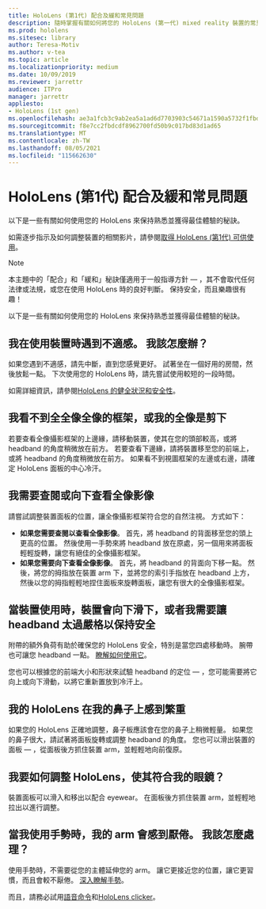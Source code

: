 ```yaml
---
title: HoloLens (第1代) 配合及緩和常見問題
description: 隨時掌握有關如何將您的 HoloLens (第一代) mixed reality 裝置的常見問題的解答。
ms.prod: hololens
ms.sitesec: library
author: Teresa-Motiv
ms.author: v-tea
ms.topic: article
ms.localizationpriority: medium
ms.date: 10/09/2019
ms.reviewer: jarrettr
audience: ITPro
manager: jarrettr
appliesto:
- HoloLens (1st gen)
ms.openlocfilehash: ae3a1fcb3c9ab2ea5a1ad6d7703903c54671a1590a5732f1fbde489362d9b63d
ms.sourcegitcommit: f8e7cc2fbdcdf8962700fd50b9c017bd83d1ad65
ms.translationtype: MT
ms.contentlocale: zh-TW
ms.lasthandoff: 08/05/2021
ms.locfileid: "115662630"
---
```

# <a name="hololens-1st-gen-fit-and-comfort-frequently-asked-questions"></a>HoloLens (第1代) 配合及緩和常見問題

以下是一些有關如何使用您的 HoloLens 來保持熟悉並獲得最佳體驗的秘訣。

如需逐步指示及如何調整裝置的相關影片，請參閱[取得 HoloLens (第1代) 可供使用](hololens1-setup.md)。

> [!NOTE]
> 本主題中的「配合」和「緩和」秘訣僅適用于一般指導方針 &mdash; ，其不會取代任何法律或法規，或您在使用 HoloLens 時的良好判斷。 保持安全，而且樂趣很有趣！

以下是一些有關如何使用您的 HoloLens 來保持熟悉並獲得最佳體驗的秘訣。

## <a name="im-experiencing-discomfort-when-i-use-my-device-what-should-i-do"></a>我在使用裝置時遇到不適感。 我該怎麼辦？

如果您遇到不適感，請先中斷，直到您感覺更好。 試著坐在一個好用的房間，然後放鬆一點。 下次使用您的 HoloLens 時，請先嘗試使用較短的一段時間。

如需詳細資訊，請參閱[HoloLens 的健全狀況和安全性](https://go.microsoft.com/fwlink/p/?LinkId=746661)。

## <a name="i-cant-see-the-whole-holographic-frame-or-my-holograms-are-cut-off"></a>我看不到全全像全像的框架，或我的全像是剪下

若要查看全像攝影框架的上邊緣，請移動裝置，使其在您的頭部較高，或將 headband 的角度稍微放在前方。 若要查看下邊緣，請將裝置移至您的前端上，或將 headband 的角度稍微放在前方。 如果看不到視圖框架的左邊或右邊，請確定 HoloLens 面板的中心冷汗。

## <a name="i-need-to-look-up-or-down-to-see-holograms"></a>我需要查閱或向下查看全像影像

請嘗試調整裝置面板的位置，讓全像攝影框架符合您的自然注視。 方式如下：

- **如果您需要查閱以查看全像影像**。 首先，將 headband 的背面移至您的頭上更高的位置。 然後使用一手勢來將 headband 放在原處，另一個用來將面板輕輕旋轉，讓您有絕佳的全像攝影框架。
- **如果您需要向下查看全像影像**。 首先，將 headband 的背面向下移一點。 然後，將您的拇指放在裝置 arm 下，並將您的索引手指放在 headband 上方，然後以您的拇指輕輕地捏住面板來旋轉面板，讓您有很大的全像攝影框架。

## <a name="the-device-slides-down-when-im-using-it-or-i-need-to-make-the-headband-too-tight-to-keep-it-secure"></a>當裝置使用時，裝置會向下滑下，或者我需要讓 headband 太過嚴格以保持安全

附帶的額外負荷有助於確保您的 HoloLens 安全，特別是當您四處移動時。 腕帶也可讓您 headband 一點。 [瞭解如何使用它](hololens1-setup.md#adjust-fit)。

您也可以根據您的前端大小和形狀來試驗 headband 的定位 &mdash; ，您可能需要將它向上或向下滑動，以將它重新置放到冷汗上。

## <a name="my-hololens-feels-heavy-on-my-nose"></a>我的 HoloLens 在我的鼻子上感到繁重

如果您的 HoloLens 正確地調整，鼻子板應該會在您的鼻子上稍微輕量。 如果您的鼻子很大，請試著將面板旋轉或調整 headband 的角度。 您也可以滑出裝置的面板 &mdash; ，從面板後方抓住裝置 arm，並輕輕地向前復原。

## <a name="how-can-i-adjust-hololens-to-fit-with-my-glasses"></a>我要如何調整 HoloLens，使其符合我的眼鏡？

裝置面板可以滑入和移出以配合 eyewear。 在面板後方抓住裝置 arm，並輕輕地拉出以進行調整。

## <a name="my-arm-gets-tired-when-i-use-gestures-what-can-i-do"></a>當我使用手勢時，我的 arm 會感到厭倦。 我該怎麼處理？

使用手勢時，不需要從您的主體延伸您的 arm。 讓它更接近您的位置，讓它更習慣，而且會較不厭倦。 [深入瞭解手勢](hololens1-basic-usage.md#use-hololens-with-your-hands)。

而且，請務必試用[語音命令](hololens-cortana.md)和[HoloLens clicker](hololens1-clicker.md)。
